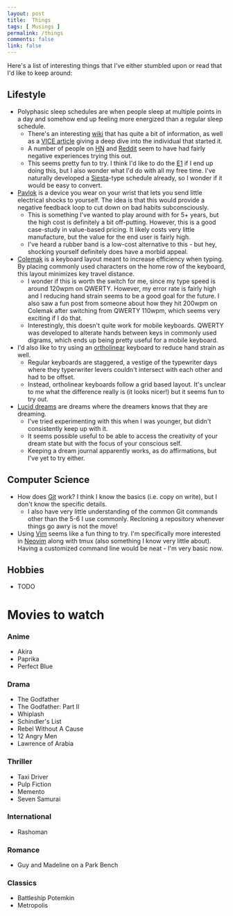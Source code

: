 ```yaml
---
layout: post
title:  Things
tags: [ Musings ]
permalink: /things
comments: false
link: false
---
```


Here's a list of interesting things that I've either stumbled upon or read that I'd like to keep around:

## Lifestyle

- Polyphasic sleep schedules are when people sleep at multiple points in a day and somehow end up feeling more energized than a regular sleep schedule.
    - There's an interesting [wiki](https://polysleep.org/wiki/Main_Page) that has quite a bit of information, as well as a [VICE article](https://www.vice.com/en/article/vv7e8m/the-uberwomen-who-beat-sleep) giving a deep dive into the individual that started it. 
    - A number of people on [HN](https://news.ycombinator.com/item?id=3807572) and [Reddit](https://www.reddit.com/r/slatestarcodex/comments/cp4jrn/polyphasic_sleep/) seem to have had fairly negative experiences trying this out.
    - This seems pretty fun to try. I think I'd like to do the [E1](https://polysleep.org/wiki/E1) if I end up doing this, but I also wonder what I'd do with all my free time. I've naturally developed a [Siesta](https://polysleep.org/wiki/Siesta)-type schedule already, so I wonder if it would be easy to convert.
- [Pavlok](https://pavlok.com/) is a device you wear on your wrist that lets you send little electrical shocks to yourself. The idea is that this would provide a negative feedback loop to cut down on bad habits subconsciously.
    - This is something I've wanted to play around with for 5+ years, but the high cost is definitely a bit off-putting. However, this is a good case-study in value-based pricing. It likely costs very little manufacture, but the value for the end user is fairly high.
    - I've heard a rubber band is a low-cost alternative to this - but hey, shocking yourself definitely does have a morbid appeal.
- [Colemak](https://colemak.com/) is a keyboard layout meant to increase efficiency when typing. By placing commonly used characters on the home row of the keyboard, this layout minimizes key travel distance.
    - I wonder if this is worth the switch for me, since my type speed is around 120wpm on QWERTY. However, my error rate is fairly high and I reducing hand strain seems to be a good goal for the future. I also saw a fun post from someone about how they hit 200wpm on Colemak after switching from QWERTY 110wpm, which seems very exciting if I do that. 
    - Interestingly, this doesn't quite work for mobile keyboards. QWERTY was developed to alterate hands between keys in commonly used digrams, which ends up being pretty useful for a mobile keyboard.
- I'd also like to try using an [ortholinear](https://www.reviewgeek.com/70291/what-is-an-ortholinear-keyboard-and-should-you-use-one/) keyboard to reduce hand strain as well.
    - Regular keyboards are staggered, a vestige of the typewriter days where they typerwriter levers couldn't intersect with each other and had to be offset. 
    - Instead, ortholinear keyboards follow a grid based layout. It's unclear to me what the difference really is (it looks nicer!) but it seems fun to try out.
- [Lucid dreams](https://en.wikipedia.org/wiki/Lucid_dream) are dreams where the dreamers knows that they are dreaming. 
    - I've tried experimenting with this when I was younger, but didn't consistently keep up with it.
    - It seems possible useful to be able to access the creativity of your dream state but with the focus of your conscious self. 
    - Keeping a dream journal apparently works, as do affirmations, but I've yet to try either.


## Computer Science
- How does [Git](https://git-scm.com/) work? I think I know the basics (i.e. copy on write), but I don't know the specific details. 
    - I also have very little understanding of the common Git commands other than the 5-6 I use commonly. Recloning a repository whenever things go awry is not the move!
- Using [Vim](https://www.vim.org/) seems like a fun thing to try. I'm specifically more interested in [Neovim](https://neovim.io/) along with tmux (also something I know very little about). Having a customized command line would be neat - I'm very basic now.


## Hobbies
- TODO



# Movies to watch

### Anime
- Akira
- Paprika
- Perfect Blue


### Drama
- The Godfather
- The Godfather: Part II
- Whiplash
- Schindler's List
- Rebel Without A Cause
- 12 Angry Men
- Lawrence of Arabia

### Thriller
- Taxi Driver
- Pulp Fiction
- Memento
- Seven Samurai

### International
- Rashoman

### Romance
- Guy and Madeline on a Park Bench

### Classics
- Battleship Potemkin
- Metropolis
